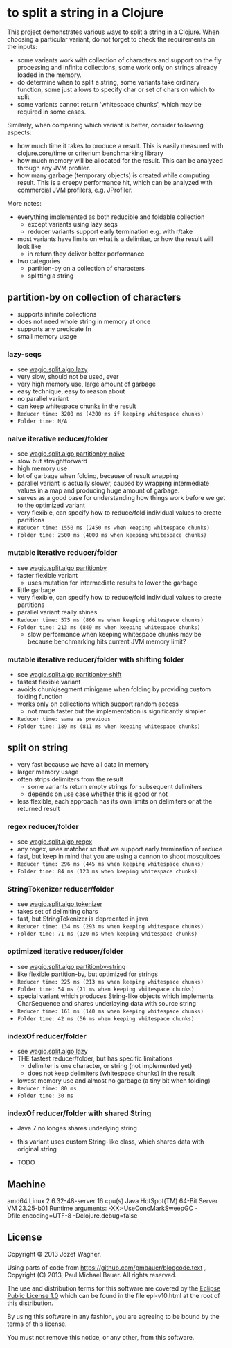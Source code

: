 # to split a string in a Clojure

This project demonstrates various ways to split a string in a Clojure. When choosing a particular variant, do not forget to check the requirements on the inputs:

* some variants work with collection of characters and support 
  on the fly processing and infinite collections, some work only 
  on strings already loaded in the memory.
* do determine when to split a string, some variants take ordinary
  function, some just allows to specify char or set of chars on
  which to split
* some variants cannot return 'whitespace chunks', which may
  be required in some cases.

Similarly, when comparing which variant is better, consider following 
aspects:

* how much time it takes to produce a result. This is easily 
  measured with clojure.core/time or criterium benchmarking library
* how much memory will be allocated for the result. This can be 
  analyzed through any JVM profiler.
* how many garbage (temporary objects) is created while computing
  result. This is a creepy performance hit, which can be analyzed
  with commercial JVM profilers, e.g. JProfiler.

More notes:

* everything implemented as both reducible
  and foldable collection
  * except variants using lazy seqs
  * reducer variants support early termination e.g. with r/take
* most variants have limits on what is a delimiter, or
  how the result will look like
  * in return they deliver better performance
* two categories
  * partition-by on a collection of characters
  * splitting a string

## partition-by on collection of characters

* supports infinite collections
* does not need whole string in memory at once
* supports any predicate fn
* small memory usage

### lazy-seqs

* see [wagjo.split.algo.lazy](https://github.com/wagjo/string-split/blob/master/src/clj/wagjo/split/algo/lazy.clj)
* very slow, should not be used, ever
* very high memory use, large amount of garbage
* easy technique, easy to reason about
* no parallel variant
* can keep whitespace chunks in the result
* `Reducer time: 3200 ms (4200 ms if keeping whitespace chunks)`
* `Folder time: N/A`

### naive iterative reducer/folder

* see [wagjo.split.algo.partitionby-naive](https://github.com/wagjo/string-split/blob/master/src/clj/wagjo/split/algo/partitionby_naive.clj)
* slow but straightforward
* high memory use
* lot of garbage when folding, because of result wrapping
* parallel variant is actually slower, caused by wrapping 
  intermediate values in a map and producing huge amount of garbage.
* serves as a good base for understanding how things work 
  before we get to the optimized variant
* very flexible, can specify how to reduce/fold individual values 
  to create partitions
* `Reducer time: 1550 ms (2450 ms when keeping whitespace chunks)`
* `Folder time: 2500 ms (4000 ms when keeping whitespace chunks)`

### mutable iterative reducer/folder

* see [wagjo.split.algo.partitionby](https://github.com/wagjo/string-split/blob/master/src/clj/wagjo/split/algo/partitionby.clj)
* faster flexible variant
  * uses mutation for intermediate results to lower the garbage
* little garbage
* very flexible, can specify how to reduce/fold individual values 
  to create partitions
* parallel variant really shines
* `Reducer time: 575 ms (866 ms when keeping whitespace chunks)`
* `Folder time: 213 ms (849 ms when keeping whitespace chunks)`
  * slow performance when keeping whitespace chunks may be because benchmarking hits current JVM memory limit?

### mutable iterative reducer/folder with shifting folder

* see [wagjo.split.algo.partitionby-shift](https://github.com/wagjo/string-split/blob/master/src/clj/wagjo/split/algo/partitionby_shift.clj)
* fastest flexible variant
* avoids chunk/segment minigame when folding by providing custom folding function
* works only on collections which support random access
  * not much faster but the implementation is significantly simpler
* `Reducer time: same as previous`
* `Folder time: 189 ms (811 ms when keeping whitespace chunks)`

## split on string

* very fast because we have all data in memory
* larger memory usage
* often strips delimiters from the result
  * some variants return empty strings for subsequent delimiters
  * depends on use case whether this is good or not
* less flexible, each approach has its own limits on delimiters
  or at the returned result

### regex reducer/folder

* see [wagjo.split.algo.regex](https://github.com/wagjo/string-split/blob/master/src/clj/wagjo/split/algo/regex.clj)
* any regex, uses matcher so that we support early termination of reduce
* fast, but keep in mind that you are using a cannon to shoot mosquitoes
* `Reducer time: 296 ms (445 ms when keeping whitespace chunks)`
* `Folder time: 84 ms (123 ms when keeping whitespace chunks)`

### StringTokenizer reducer/folder

* see [wagjo.split.algo.tokenizer](https://github.com/wagjo/string-split/blob/master/src/clj/wagjo/split/algo/tokenizer.clj)
* takes set of delimiting chars
* fast, but StringTokenizer is deprecated in java
* `Reducer time: 134 ms (293 ms when keeping whitespace chunks)`
* `Folder time: 71 ms (120 ms when keeping whitespace chunks)`

### optimized iterative reducer/folder

* see [wagjo.split.algo.partitionby-string](https://github.com/wagjo/string-split/blob/master/src/clj/wagjo/split/algo/partitionby-string.clj)
* like flexible partition-by, but optimized for strings
* `Reducer time: 225 ms (213 ms when keeping whitespace chunks)`
* `Folder time: 54 ms (71 ms when keeping whitespace chunks)`
* special variant which produces String-like objects which implements
  CharSequence and shares underlaying data with source string
* `Reducer time: 161 ms (140 ms when keeping whitespace chunks)`
* `Folder time: 42 ms (56 ms when keeping whitespace chunks)`
  
### indexOf reducer/folder

* see [wagjo.split.algo.lazy](https://github.com/wagjo/string-split/blob/master/src/clj/wagjo/split/algo/indexof.clj)
* THE fastest reducer/folder, but has specific limitations
  * delimiter is one character, or string (not implemented yet)
  * does not keep delimiters (whitespace chunks) in the result
* lowest memory use and almost no garbage (a tiny bit when folding)
* `Reducer time: 80 ms`
* `Folder time: 30 ms`

### indexOf reducer/folder with shared String

* Java 7 no longes shares underlying string
* this variant uses custom String-like class, which shares data with
  original string

* TODO

## Machine

amd64 Linux 2.6.32-48-server 16 cpu(s)
Java HotSpot(TM) 64-Bit Server VM 23.25-b01
Runtime arguments: -XX:-UseConcMarkSweepGC -Dfile.encoding=UTF-8 -Dclojure.debug=false

## License

Copyright © 2013 Jozef Wagner.

Using parts of code from https://github.com/pmbauer/blogcode.text , Copyright (C) 2013, Paul Michael Bauer. All rights reserved.

The use and distribution terms for this software are covered by the [Eclipse Public License 1.0](http://opensource.org/licenses/eclipse-1.0.php) which can be found in the file epl-v10.html at the root of this distribution.

By using this software in any fashion, you are agreeing to be bound by the terms of this license.

You must not remove this notice, or any other, from this software.
